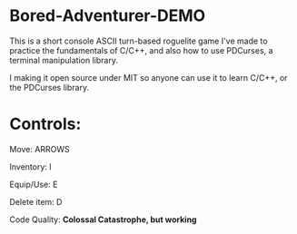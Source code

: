 # Bored-Adventurer-DEMO
This is a short console ASCII turn-based roguelite game I've made to practice the fundamentals of C/C++, and also how to use PDCurses, a terminal manipulation library.

I making it open source under MIT so anyone can use it to learn C/C++, or the PDCurses library.

# Controls:

Move: ARROWS

Inventory: I

Equip/Use: E

Delete item: D

Code Quality: **Colossal Catastrophe, but working**
